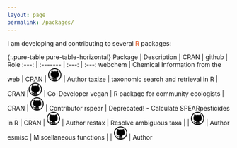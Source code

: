 ```yaml
---
layout: page
permalink: /packages/
---
```


I am developing and contributing to several <span style="color:#E14000">R</span> packages:

{:.pure-table pure-table-horizontal}
Package   |   Description |   CRAN   |  github | Role
 :---: | :------- | :---: | :---: 
<a href="https://github.com/ropensci/webchem" style="text-decoration:none">webchem</a> | Chemical Information from the web | <a href="http://cran.r-project.org/web/packages/webchem/index.html" style="text-decoration:none"><span class="badge badge-success">CRAN</span></a> | <a href="https://github.com/ropensci/webchem" style="text-decoration:none"><img src="/figures/blacktocat.png" alt="blacktocat" width="30" height="30"></a> | Author
<a href="https://github.com/ropensci/taxize" style="text-decoration:none">taxize</a> |  taxonomic search and retrieval in R | <a href="http://cran.r-project.org/web/packages/taxize/" style="text-decoration:none"><span class="badge-success">CRAN</span></a> |<a href="https://github.com/ropensci/taxize" style="text-decoration:none"><img src="/figures/blacktocat.png" alt="blacktocat" width="30" height="30"></a> | <a href="https://github.com/ropensci/taxize/commits?author=EDiLD" style="text-decoration:none">Co-Developer</a>
<a href="http://vegan.r-forge.r-project.org" style="text-decoration:none">vegan</a> | R package for community ecologists | <a href="http://cran.r-project.org/web/packages/vegan/" style="text-decoration:none"><span class="badge badge-success">CRAN</span></a> | <a href="https://github.com/jarioksa/vegan" style="text-decoration:none"><img src="/figures/blacktocat.png" alt="blacktocat" width="30" height="30"></a> | <a href="https://github.com/vegandevs/vegan/commits?author=EDiLD" style="text-decoration:none">Contributor</a>
<a href="https://github.com/EDiLD/rspear" style="text-decoration:none">rspear</a> | Deprecated! - Calculate SPEARpesticides in R | <a href="http://cran.r-project.org/web/packages/rspear/index.html" style="text-decoration:none"><span class="badge-deprecated">CRAN</span></a> | <a href="https://github.com/EDiLD/rspear" style="text-decoration:none"><img src="/figures/blacktocat.png" alt="blacktocat" width="30" height="30"></a> | Author
<a href="https://github.com/EDiLD/restax" style="text-decoration:none">restax</a> | Resolve ambiguous taxa |  | <a href="https://github.com/EDiLD/restax" style="text-decoration:none"><img src="/figures/blacktocat.png" alt="blacktocat" width="30" height="30"></a> | Author
<a href="https://github.com/EDiLD/esmisc" style="text-decoration:none">esmisc</a> | Miscellaneous functions |  | <a href="https://github.com/EDiLD/esmisc" style="text-decoration:none"><img src="/figures/blacktocat.png" alt="blacktocat" width="30" height="30"></a> | Author
